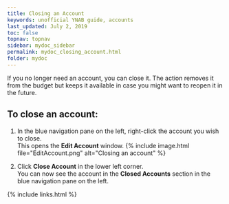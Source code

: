 ```yaml
---
title: Closing an Account
keywords: unofficial YNAB guide, accounts
last_updated: July 2, 2019
toc: false
topnav: topnav
sidebar: mydoc_sidebar
permalink: mydoc_closing_account.html
folder: mydoc
---
```


If you no longer need an account, you can close it. The action removes it from the budget but keeps it available in case you might want to reopen it in the future.

## To close an account:

1.  In the blue navigation pane on the left, right-click the account you wish to close. <br/>This opens the **Edit Account** window.
    {% include image.html file="EditAccount.png" alt="Closing an account" %}

2.  Click **Close Account** in the lower left corner. <br/>You can now see the account in the **Closed Accounts** section in the blue navigation pane on the left.

 {% include links.html %}
